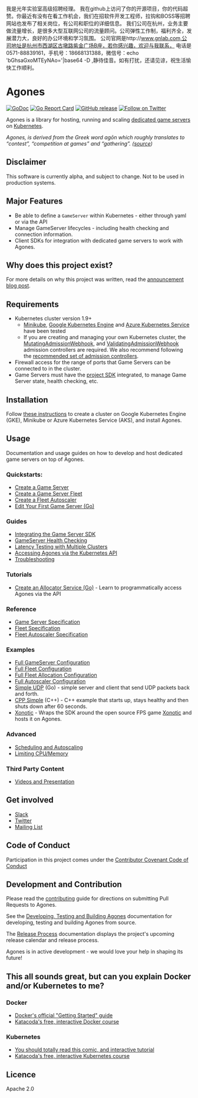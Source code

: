 我是光年实验室高级招聘经理。
我在github上访问了你的开源项目，你的代码超赞。你最近有没有在看工作机会，我们在招软件开发工程师，拉钩和BOSS等招聘网站也发布了相关岗位，有公司和职位的详细信息。
我们公司在杭州，业务主要做流量增长，是很多大型互联网公司的流量顾问。公司弹性工作制，福利齐全，发展潜力大，良好的办公环境和学习氛围。
公司官网是http://www.gnlab.com,公司地址是杭州市西湖区古墩路紫金广场B座，若你感兴趣，欢迎与我联系，
电话是0571-88839161，手机号：18668131388，微信号：echo 'bGhsaGxoMTEyNAo='|base64 -D ,静待佳音。如有打扰，还请见谅，祝生活愉快工作顺利。

# Agones
[![GoDoc](https://godoc.org/agones.dev/agones?status.svg)](https://godoc.org/agones.dev/agones)
[![Go Report Card](https://goreportcard.com/badge/github.com/GoogleCloudPlatform/agones)](https://goreportcard.com/report/github.com/GoogleCloudPlatform/agones)
[![GitHub release](https://img.shields.io/github/release/GoogleCloudPlatform/agones.svg)](https://github.com/GoogleCloudPlatform/agones/releases)
[![Follow on Twitter](https://img.shields.io/twitter/follow/agonesdev.svg?style=social&logo=twitter)](https://twitter.com/intent/follow?screen_name=agonesdev)

Agones is a library for hosting, running and scaling [dedicated game servers](https://en.wikipedia.org/wiki/Game_server#Dedicated_server) on [Kubernetes](https://kubernetes.io).

_Agones, is derived from the Greek word agōn which roughly translates to “contest”, “competition at games” and “gathering”.
([source](https://www.merriam-webster.com/dictionary/agones))_

## Disclaimer
This software is currently alpha, and subject to change. Not to be used in production systems.

## Major Features
- Be able to define a `GameServer` within Kubernetes - either through yaml or via the API
- Manage GameServer lifecycles - including health checking and connection information.
- Client SDKs for integration with dedicated game servers to work with Agones.

## Why does this project exist?
For more details on why this project was written, read the
[announcement blog post](https://cloudplatform.googleblog.com/2018/03/introducing-Agones-open-source-multiplayer-dedicated-game-server-hosting-built-on-Kubernetes.html).

## Requirements
- Kubernetes cluster version 1.9+
    - [Minikube](https://github.com/kubernetes/minikube), [Google Kubernetes Engine](https://cloud.google.com/kubernetes-engine/) and [Azure Kubernetes Service](https://azure.microsoft.com/en-us/services/kubernetes-service/) have been tested
    - If you are creating and managing your own Kubernetes cluster, the
    [MutatingAdmissionWebhook](https://kubernetes.io/docs/admin/admission-controllers/#mutatingadmissionwebhook-beta-in-19), and
    [ValidatingAdmissionWebhook](https://kubernetes.io/docs/admin/admission-controllers/#validatingadmissionwebhook-alpha-in-18-beta-in-19)
    admission controllers are required.
    We also recommend following the
    [recommended set of admission controllers](https://kubernetes.io/docs/admin/admission-controllers/#is-there-a-recommended-set-of-admission-controllers-to-use).
- Firewall access for the range of ports that Game Servers can be connected to in the cluster.
- Game Servers must have the [project SDK](sdks) integrated, to manage Game Server state, health checking, etc.

## Installation

Follow [these instructions](install/README.md) to create a cluster on Google Kubernetes Engine (GKE), Minikube or Azure Kubernetes Service (AKS), and install Agones.

## Usage

Documentation and usage guides on how to develop and host dedicated game servers on top of Agones.

### Quickstarts:
 - [Create a Game Server](./docs/create_gameserver.md)
 - [Create a Game Server Fleet](./docs/create_fleet.md)
 - [Create a Fleet Autoscaler](./docs/create_fleetautoscaler.md)
 - [Edit Your First Game Server (Go)](./docs/edit_first_game_server.md)

### Guides
 - [Integrating the Game Server SDK](sdks)
 - [GameServer Health Checking](./docs/health_checking.md)
 - [Latency Testing with Multiple Clusters](./docs/ping_service.md)
 - [Accessing Agones via the Kubernetes API](./docs/access_api.md)
 - [Troubleshooting](./docs/troubleshooting.md)

### Tutorials
 - [Create an Allocator Service (Go)](./docs/create_allocator_service.md) - Learn to programmatically access Agones via the API

### Reference
- [Game Server Specification](./docs/gameserver_spec.md)
- [Fleet Specification](./docs/fleet_spec.md)
- [Fleet Autoscaler Specification](./docs/fleetautoscaler_spec.md)

### Examples
- [Full GameServer Configuration](./examples/gameserver.yaml)
- [Full Fleet Configuration](./examples/fleet.yaml)
- [Full Fleet Allocation Configuration](./examples/fleetallocation.yaml)
- [Full Autoscaler Configuration](./examples/fleetautoscaler.yaml)
- [Simple UDP](./examples/simple-udp) (Go) - simple server and client that send UDP packets back and forth.
- [CPP Simple](./examples/cpp-simple) (C++) - C++ example that starts up, stays healthy and then shuts down after 60 seconds.
- [Xonotic](./examples/xonotic) - Wraps the SDK around the open source FPS game [Xonotic](http://www.xonotic.org) and hosts it on Agones.

### Advanced
- [Scheduling and Autoscaling](./docs/scheduling_autoscaling.md)
- [Limiting CPU/Memory](./docs/limiting_resources.md)

### Third Party Content
- [Videos and Presentation](./docs/videos_presentations.md)

## Get involved

- [Slack](https://join.slack.com/t/agones/shared_invite/enQtMzE5NTE0NzkyOTk1LWQ2ZmY1Mjc4ZDQ4NDJhOGYxYTY2NTY0NjUwNjliYzVhMWFjYjMxM2RlMjg3NGU0M2E0YTYzNDIxNDMyZGNjMjU)
- [Twitter](https://twitter.com/agonesdev)
- [Mailing List](https://groups.google.com/forum/#!forum/agones-discuss)

## Code of Conduct

Participation in this project comes under the [Contributor Covenant Code of Conduct](code-of-conduct.md)

## Development and Contribution

Please read the [contributing](CONTRIBUTING.md) guide for directions on submitting Pull Requests to Agones.

See the [Developing, Testing and Building Agones](build/README.md) documentation for developing, testing and building Agones from source.

The [Release Process](docs/governance/release_process.md) documentation displays the project's upcoming release calendar and release process.

Agones is in active development - we would love your help in shaping its future!

## This all sounds great, but can you explain Docker and/or Kubernetes to me?

### Docker
- [Docker's official "Getting Started" guide](https://docs.docker.com/get-started/)
- [Katacoda's free, interactive Docker course](https://www.katacoda.com/courses/docker)

### Kubernetes
- [You should totally read this comic, and interactive tutorial](https://cloud.google.com/kubernetes-engine/kubernetes-comic/)
- [Katacoda's free, interactive Kubernetes course](https://www.katacoda.com/courses/kubernetes)

## Licence

Apache 2.0
